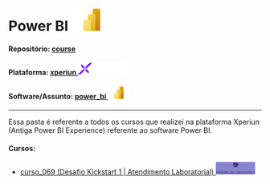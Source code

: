 # Power BI   <img src="../../0-outros/logos/software/microsoft_powerbi.png" alt="power_bi" width="auto" height="45">

#### Repositório: [course](../../)
#### Plataforma: <a href="../">xperiun   <img src="../../0-outros/logos/plataforma/xperiun.png" alt="xperiun" width="auto" height="25"></a>
#### Software/Assunto: <a href="./">power_bi   <img src="../../0-outros/logos/software/microsoft_powerbi.png" alt="power_bi" width="auto" height="25"></a>

---

Essa pasta é referente a todos os cursos que realizei na plataforma Xperiun (Antiga Power BI Experience) referente ao software Power BI.

#### Cursos:
- <a href="./curso_069">curso_069 (Desafio Kickstart 1  | Atendimento Laboratorial)   <img src="./curso_069/img/logo_1.png" alt="curso_069" width="auto" height="25"></a>